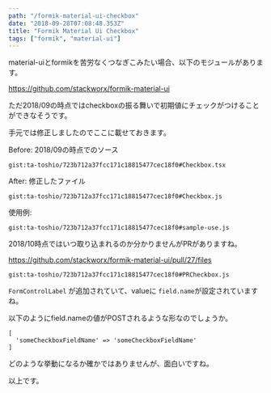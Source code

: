 ```yaml
---
path: "/formik-material-ui-checkbox"
date: "2018-09-28T07:08:48.353Z"
title: "Formik Material Ui Checkbox"
tags: ["formik", "material-ui"]
---
```


material-uiとformikを苦労なくつなぎこみたい場合、以下のモジュールがあります。

https://github.com/stackworx/formik-material-ui

ただ2018/09の時点ではcheckboxの振る舞いで初期値にチェックがつけることができなそうです。

手元では修正しましたのでここに載せておきます。

Before: 2018/09の時点でのソース

`gist:ta-toshio/723b712a37fcc171c18815477cec18f0#Checkbox.tsx`

After: 修正したファイル

`gist:ta-toshio/723b712a37fcc171c18815477cec18f0#Checkbox.js`

使用例:

`gist:ta-toshio/723b712a37fcc171c18815477cec18f0#sample-use.js`


2018/10時点ではいつ取り込まれるのか分かりませんがPRがありますね。

https://github.com/stackworx/formik-material-ui/pull/27/files

`gist:ta-toshio/723b712a37fcc171c18815477cec18f0#PRCheckbox.js`

`FormControlLabel` が追加されていて、valueに `field.name`が設定されていますね。

以下のようにfield.nameの値がPOSTされるような形なのでしょうか。
```
[
  'someCheckboxFieldName' => 'someCheckboxFieldName'
]
```
どのような挙動になるか確かではありませんが、面白いですね。

以上です。
